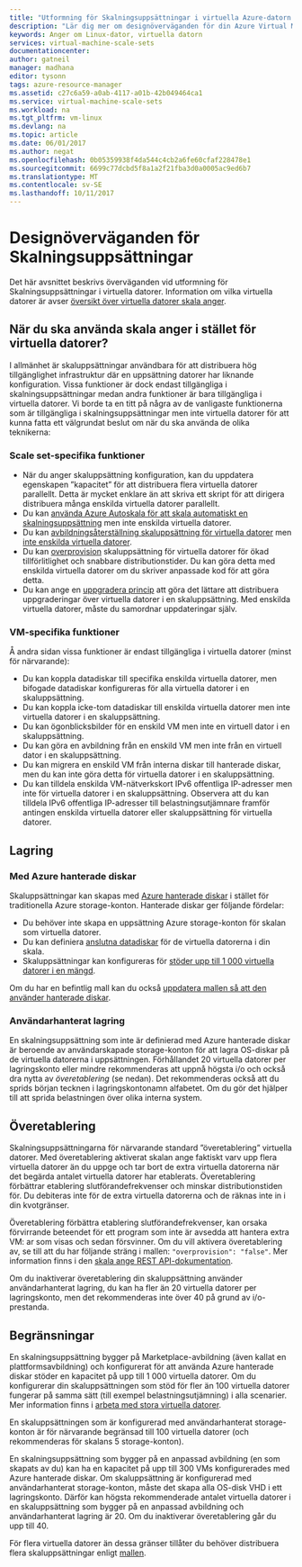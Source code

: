 ```yaml
---
title: "Utformning för Skalningsuppsättningar i virtuella Azure-datorn | Microsoft Docs"
description: "Lär dig mer om designöverväganden för din Azure Virtual Machine-Skalningsuppsättningar"
keywords: Anger om Linux-dator, virtuella datorn
services: virtual-machine-scale-sets
documentationcenter: 
author: gatneil
manager: madhana
editor: tysonn
tags: azure-resource-manager
ms.assetid: c27c6a59-a0ab-4117-a01b-42b049464ca1
ms.service: virtual-machine-scale-sets
ms.workload: na
ms.tgt_pltfrm: vm-linux
ms.devlang: na
ms.topic: article
ms.date: 06/01/2017
ms.author: negat
ms.openlocfilehash: 0b05359938f4da544c4cb2a6fe60cfaf228478e1
ms.sourcegitcommit: 6699c77dcbd5f8a1a2f21fba3d0a0005ac9ed6b7
ms.translationtype: MT
ms.contentlocale: sv-SE
ms.lasthandoff: 10/11/2017
---
```

# <a name="design-considerations-for-scale-sets"></a>Designöverväganden för Skalningsuppsättningar
Det här avsnittet beskrivs överväganden vid utformning för Skalningsuppsättningar i virtuella datorer. Information om vilka virtuella datorer är avser [översikt över virtuella datorer skala anger](virtual-machine-scale-sets-overview.md).

## <a name="when-to-use-scale-sets-instead-of-virtual-machines"></a>När du ska använda skala anger i stället för virtuella datorer?
I allmänhet är skaluppsättningar användbara för att distribuera hög tillgänglighet infrastruktur där en uppsättning datorer har liknande konfiguration. Vissa funktioner är dock endast tillgängliga i skalningsuppsättningar medan andra funktioner är bara tillgängliga i virtuella datorer. Vi borde ta en titt på några av de vanligaste funktionerna som är tillgängliga i skalningsuppsättningar men inte virtuella datorer för att kunna fatta ett välgrundat beslut om när du ska använda de olika teknikerna:

### <a name="scale-set-specific-features"></a>Scale set-specifika funktioner

- När du anger skaluppsättning konfiguration, kan du uppdatera egenskapen ”kapacitet” för att distribuera flera virtuella datorer parallellt. Detta är mycket enklare än att skriva ett skript för att dirigera distribuera många enskilda virtuella datorer parallellt.
- Du kan [använda Azure Autoskala för att skala automatiskt en skalningsuppsättning](./virtual-machine-scale-sets-autoscale-overview.md) men inte enskilda virtuella datorer.
- Du kan [avbildningsåterställning skaluppsättning för virtuella datorer](https://docs.microsoft.com/rest/api/virtualmachinescalesets/manage-a-vm) men [inte enskilda virtuella datorer](https://docs.microsoft.com/rest/api/compute/virtualmachines).
- Du kan [overprovision](./virtual-machine-scale-sets-design-overview.md) skaluppsättning för virtuella datorer för ökad tillförlitlighet och snabbare distributionstider. Du kan göra detta med enskilda virtuella datorer om du skriver anpassade kod för att göra detta.
- Du kan ange en [uppgradera princip](./virtual-machine-scale-sets-upgrade-scale-set.md) att göra det lättare att distribuera uppgraderingar över virtuella datorer i en skaluppsättning. Med enskilda virtuella datorer, måste du samordnar uppdateringar själv.

### <a name="vm-specific-features"></a>VM-specifika funktioner

Å andra sidan vissa funktioner är endast tillgängliga i virtuella datorer (minst för närvarande):

- Du kan koppla datadiskar till specifika enskilda virtuella datorer, men bifogade datadiskar konfigureras för alla virtuella datorer i en skaluppsättning.
- Du kan koppla icke-tom datadiskar till enskilda virtuella datorer men inte virtuella datorer i en skaluppsättning.
- Du kan ögonblicksbilder för en enskild VM men inte en virtuell dator i en skaluppsättning.
- Du kan göra en avbildning från en enskild VM men inte från en virtuell dator i en skaluppsättning.
- Du kan migrera en enskild VM från interna diskar till hanterade diskar, men du kan inte göra detta för virtuella datorer i en skaluppsättning.
- Du kan tilldela enskilda VM-nätverkskort IPv6 offentliga IP-adresser men inte för virtuella datorer i en skaluppsättning. Observera att du kan tilldela IPv6 offentliga IP-adresser till belastningsutjämnare framför antingen enskilda virtuella datorer eller skaluppsättning för virtuella datorer.

## <a name="storage"></a>Lagring

### <a name="scale-sets-with-azure-managed-disks"></a>Med Azure hanterade diskar
Skaluppsättningar kan skapas med [Azure hanterade diskar](../virtual-machines/windows/managed-disks-overview.md) i stället för traditionella Azure storage-konton. Hanterade diskar ger följande fördelar:
- Du behöver inte skapa en uppsättning Azure storage-konton för skalan som virtuella datorer.
- Du kan definiera [anslutna datadiskar](virtual-machine-scale-sets-attached-disks.md) för de virtuella datorerna i din skala.
- Skaluppsättningar kan konfigureras för [stöder upp till 1 000 virtuella datorer i en mängd](virtual-machine-scale-sets-placement-groups.md). 

Om du har en befintlig mall kan du också [uppdatera mallen så att den använder hanterade diskar](virtual-machine-scale-sets-convert-template-to-md.md).

### <a name="user-managed-storage"></a>Användarhanterat lagring
En skalningsuppsättning som inte är definierad med Azure hanterade diskar är beroende av användarskapade storage-konton för att lagra OS-diskar på de virtuella datorerna i uppsättningen. Förhållandet 20 virtuella datorer per lagringskonto eller mindre rekommenderas att uppnå högsta i/o och också dra nytta av _överetablering_ (se nedan). Det rekommenderas också att du sprids början tecknen i lagringskontonamn alfabetet. Om du gör det hjälper till att sprida belastningen över olika interna system. 


## <a name="overprovisioning"></a>Överetablering
Skalningsuppsättningarna för närvarande standard ”överetablering” virtuella datorer. Med överetablering aktiverat skalan ange faktiskt varv upp flera virtuella datorer än du uppge och tar bort de extra virtuella datorerna när det begärda antalet virtuella datorer har etablerats. Överetablering förbättrar etablering slutförandefrekvenser och minskar distributionstiden för. Du debiteras inte för de extra virtuella datorerna och de räknas inte in i din kvotgränser.

Överetablering förbättra etablering slutförandefrekvenser, kan orsaka förvirrande beteendet för ett program som inte är avsedda att hantera extra VM: ar som visas och sedan försvinner. Om du vill aktivera överetablering av, se till att du har följande sträng i mallen: `"overprovision": "false"`. Mer information finns i den [skala ange REST API-dokumentation](/rest/api/virtualmachinescalesets/create-or-update-a-set).

Om du inaktiverar överetablering din skaluppsättning använder användarhanterat lagring, du kan ha fler än 20 virtuella datorer per lagringskonto, men det rekommenderas inte över 40 på grund av i/o-prestanda. 

## <a name="limits"></a>Begränsningar
En skalningsuppsättning bygger på Marketplace-avbildning (även kallat en plattformsavbildning) och konfigurerat för att använda Azure hanterade diskar stöder en kapacitet på upp till 1 000 virtuella datorer. Om du konfigurerar din skaluppsättningen som stöd för fler än 100 virtuella datorer fungerar på samma sätt (till exempel belastningsutjämning) i alla scenarier. Mer information finns i [arbeta med stora virtuella datorer](virtual-machine-scale-sets-placement-groups.md). 

En skaluppsättningen som är konfigurerad med användarhanterat storage-konton är för närvarande begränsad till 100 virtuella datorer (och rekommenderas för skalans 5 storage-konton).

En skalningsuppsättning som bygger på en anpassad avbildning (en som skapats av du) kan ha en kapacitet på upp till 300 VMs konfigurerades med Azure hanterade diskar. Om skaluppsättning är konfigurerad med användarhanterat storage-konton, måste det skapa alla OS-disk VHD i ett lagringskonto. Därför kan högsta rekommenderade antalet virtuella datorer i en skaluppsättning som bygger på en anpassad avbildning och användarhanterat lagring är 20. Om du inaktiverar överetablering går du upp till 40.

För flera virtuella datorer än dessa gränser tillåter du behöver distribuera flera skaluppsättningar enligt [mallen](https://github.com/Azure/azure-quickstart-templates/tree/master/301-custom-images-at-scale).

